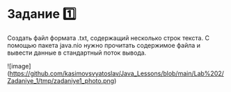 # Задание 1️⃣

Создать файл формата .txt, содержащий несколько строк текста. С помощью пакета java.nio нужно прочитать содержимое файла и вывести данные в стандартный поток вывода.

![image] (https://github.com/kasimovsvyatoslav/Java_Lessons/blob/main/Lab%202/Zadaniye_1/tmp/zadaniye1_photo.png)
